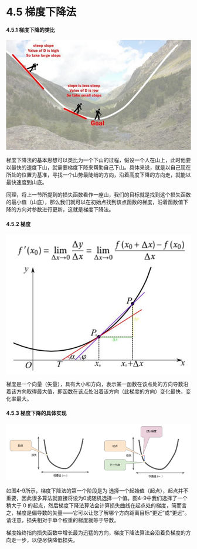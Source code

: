 # 4.5 梯度下降法

#### 4.5.1 梯度下降的类比

![&#x56FE;4-7 &#x68AF;&#x5EA6;&#x4E0B;&#x964D;&#x7684;&#x7C7B;&#x6BD4;](../.gitbook/assets/tu-pian-4.png)

梯度下降法的基本思想可以类比为一个下山的过程，假设一个人在山上，此时他要以最快的速度下山，就需要梯度下降来帮助自己下山。具体来说，就是以自己现在所处的位置为基准，寻找一个山势最陡峭的方向，沿着高度下降的方向走，就能以最快速度到山底。

同理，将上一节所提到的损失函数看作一座山，我们的目标就是找到这个损失函数的最小值（山底），那么我们就可以在初始点找到该点函数的梯度，沿着函数值下降的方向对参数进行更新，这就是梯度下降法。

#### 4.5.2 梯度

![&#x56FE;4-8 &#x68AF;&#x5EA6;&#x7684;&#x6570;&#x5B66;&#x6A21;&#x578B;](../.gitbook/assets/bu-huo%20%286%29.PNG)

梯度是一个向量（矢量），具有大小和方向，表示某一函数在该点处的方向导数沿着该方向取得最大值，即函数在该点处沿着该方向（此梯度的方向）变化最快，变化率最大。

#### 4.5.3 梯度下降的具体实现

![&#x56FE;4-9 &#x68AF;&#x5EA6;&#x4E0B;&#x964D;](../.gitbook/assets/bu-huo%20%281%29.PNG)

如图4-9所示，梯度下降法的第一个阶段是为 选择一个起始值（起点），起点并不重要，因此很多算法就直接将设为0或随机选择一个值。图4-9中我们选择了一个稍大于 0 的起点，然后梯度下降法算法会计算损失曲线在起点处的梯度，简而言之，梯度是偏导数的矢量——它可以让您了解哪个方向距离目标“更近”或“更远”。请注意，损失相对于单个权重的梯度就等于导数。

梯度始终指向损失函数中增长最为迅猛的方向，梯度下降法算法会沿着负梯度的方向走一步，以便尽快降低损失。

